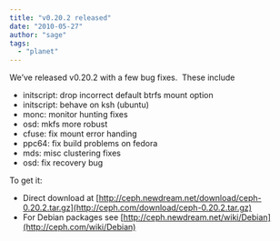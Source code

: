 ```yaml
---
title: "v0.20.2 released"
date: "2010-05-27"
author: "sage"
tags: 
  - "planet"
---
```


We’ve released v0.20.2 with a few bug fixes.  These include

- initscript: drop incorrect default btrfs mount option
- initscript: behave on ksh (ubuntu)
- monc: monitor hunting fixes
- osd: mkfs more robust
- cfuse: fix mount error handing
- ppc64: fix build problems on fedora
- mds: misc clustering fixes
- osd: fix recovery bug

To get it:

- Direct download at [http://ceph.newdream.net/download/ceph-0.20.2.tar.gz](http://ceph.com/download/ceph-0.20.2.tar.gz)
- For Debian packages see [http://ceph.newdream.net/wiki/Debian](http://ceph.com/wiki/Debian)


